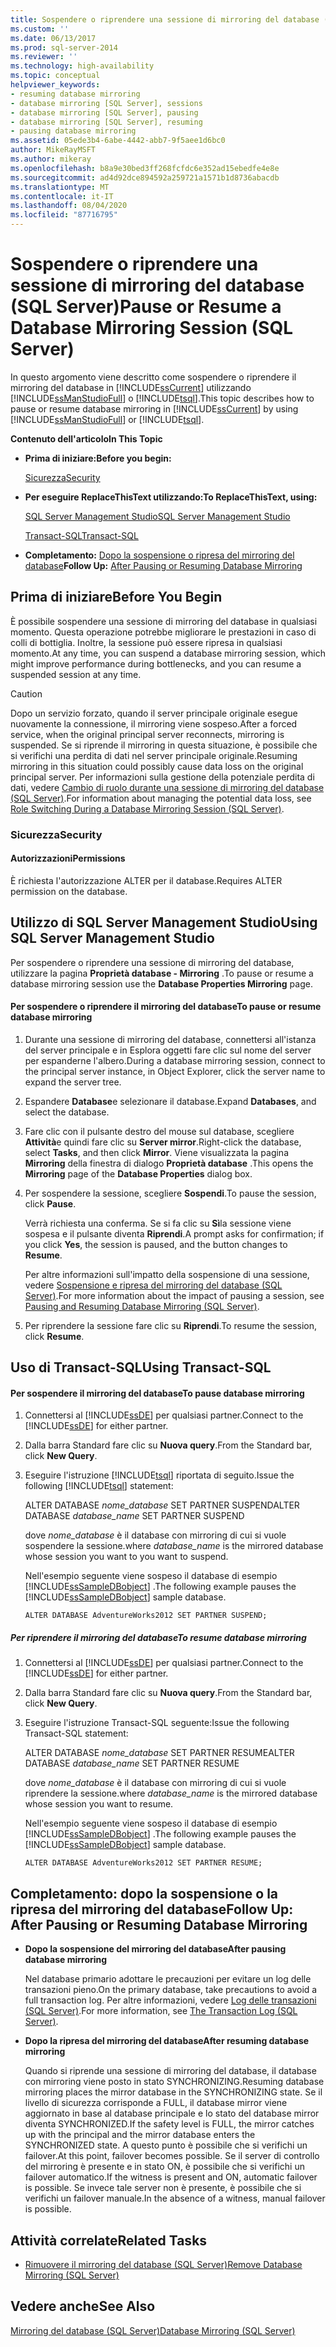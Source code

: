 ```yaml
---
title: Sospendere o riprendere una sessione di mirroring del database (SQL Server) | Microsoft Docs
ms.custom: ''
ms.date: 06/13/2017
ms.prod: sql-server-2014
ms.reviewer: ''
ms.technology: high-availability
ms.topic: conceptual
helpviewer_keywords:
- resuming database mirroring
- database mirroring [SQL Server], sessions
- database mirroring [SQL Server], pausing
- database mirroring [SQL Server], resuming
- pausing database mirroring
ms.assetid: 05ede3b4-6abe-4442-abb7-9f5aee1d6bc0
author: MikeRayMSFT
ms.author: mikeray
ms.openlocfilehash: b8a9e30bed3ff268fcfdc6e352ad15ebedfe4e8e
ms.sourcegitcommit: ad4d92dce894592a259721a1571b1d8736abacdb
ms.translationtype: MT
ms.contentlocale: it-IT
ms.lasthandoff: 08/04/2020
ms.locfileid: "87716795"
---
```

# <a name="pause-or-resume-a-database-mirroring-session-sql-server"></a><span data-ttu-id="48cf8-102">Sospendere o riprendere una sessione di mirroring del database (SQL Server)</span><span class="sxs-lookup"><span data-stu-id="48cf8-102">Pause or Resume a Database Mirroring Session (SQL Server)</span></span>
  <span data-ttu-id="48cf8-103">In questo argomento viene descritto come sospendere o riprendere il mirroring del database in [!INCLUDE[ssCurrent](../../includes/sscurrent-md.md)] utilizzando [!INCLUDE[ssManStudioFull](../../includes/ssmanstudiofull-md.md)] o [!INCLUDE[tsql](../../includes/tsql-md.md)].</span><span class="sxs-lookup"><span data-stu-id="48cf8-103">This topic describes how to pause or resume database mirroring in [!INCLUDE[ssCurrent](../../includes/sscurrent-md.md)] by using [!INCLUDE[ssManStudioFull](../../includes/ssmanstudiofull-md.md)] or [!INCLUDE[tsql](../../includes/tsql-md.md)].</span></span>  
  
 <span data-ttu-id="48cf8-104">**Contenuto dell'articolo**</span><span class="sxs-lookup"><span data-stu-id="48cf8-104">**In This Topic**</span></span>  
  
-   <span data-ttu-id="48cf8-105">**Prima di iniziare:**</span><span class="sxs-lookup"><span data-stu-id="48cf8-105">**Before you begin:**</span></span>  
  
     [<span data-ttu-id="48cf8-106">Sicurezza</span><span class="sxs-lookup"><span data-stu-id="48cf8-106">Security</span></span>](#Security)  
  
-   <span data-ttu-id="48cf8-107">**Per eseguire ReplaceThisText utilizzando:**</span><span class="sxs-lookup"><span data-stu-id="48cf8-107">**To ReplaceThisText, using:**</span></span>  
  
     [<span data-ttu-id="48cf8-108">SQL Server Management Studio</span><span class="sxs-lookup"><span data-stu-id="48cf8-108">SQL Server Management Studio</span></span>](#SSMSProcedure)  
  
     [<span data-ttu-id="48cf8-109">Transact-SQL</span><span class="sxs-lookup"><span data-stu-id="48cf8-109">Transact-SQL</span></span>](#TsqlProcedure)  
  
-   <span data-ttu-id="48cf8-110">**Completamento:**  [Dopo la sospensione o ripresa del mirroring del database](#FollowUp)</span><span class="sxs-lookup"><span data-stu-id="48cf8-110">**Follow Up:**  [After Pausing or Resuming Database Mirroring](#FollowUp)</span></span>  
  
##  <a name="before-you-begin"></a><a name="BeforeYouBegin"></a> <span data-ttu-id="48cf8-111">Prima di iniziare</span><span class="sxs-lookup"><span data-stu-id="48cf8-111">Before You Begin</span></span>  
 <span data-ttu-id="48cf8-112">È possibile sospendere una sessione di mirroring del database in qualsiasi momento. Questa operazione potrebbe migliorare le prestazioni in caso di colli di bottiglia. Inoltre, la sessione può essere ripresa in qualsiasi momento.</span><span class="sxs-lookup"><span data-stu-id="48cf8-112">At any time, you can suspend a database mirroring session, which might improve performance during bottlenecks, and you can resume a suspended session at any time.</span></span>  
  
> [!CAUTION]  
>  <span data-ttu-id="48cf8-113">Dopo un servizio forzato, quando il server principale originale esegue nuovamente la connessione, il mirroring viene sospeso.</span><span class="sxs-lookup"><span data-stu-id="48cf8-113">After a forced service, when the original principal server reconnects, mirroring is suspended.</span></span> <span data-ttu-id="48cf8-114">Se si riprende il mirroring in questa situazione, è possibile che si verifichi una perdita di dati nel server principale originale.</span><span class="sxs-lookup"><span data-stu-id="48cf8-114">Resuming mirroring in this situation could possibly cause data loss on the original principal server.</span></span> <span data-ttu-id="48cf8-115">Per informazioni sulla gestione della potenziale perdita di dati, vedere [Cambio di ruolo durante una sessione di mirroring del database &#40;SQL Server&#41;](role-switching-during-a-database-mirroring-session-sql-server.md).</span><span class="sxs-lookup"><span data-stu-id="48cf8-115">For information about managing the potential data loss, see [Role Switching During a Database Mirroring Session &#40;SQL Server&#41;](role-switching-during-a-database-mirroring-session-sql-server.md).</span></span>  
  
###  <a name="security"></a><a name="Security"></a> <span data-ttu-id="48cf8-116">Sicurezza</span><span class="sxs-lookup"><span data-stu-id="48cf8-116">Security</span></span>  
  
####  <a name="permissions"></a><a name="Permissions"></a> <span data-ttu-id="48cf8-117">Autorizzazioni</span><span class="sxs-lookup"><span data-stu-id="48cf8-117">Permissions</span></span>  
 <span data-ttu-id="48cf8-118">È richiesta l'autorizzazione ALTER per il database.</span><span class="sxs-lookup"><span data-stu-id="48cf8-118">Requires ALTER permission on the database.</span></span>  
  
##  <a name="using-sql-server-management-studio"></a><a name="SSMSProcedure"></a> <span data-ttu-id="48cf8-119">Utilizzo di SQL Server Management Studio</span><span class="sxs-lookup"><span data-stu-id="48cf8-119">Using SQL Server Management Studio</span></span>  
 <span data-ttu-id="48cf8-120">Per sospendere o riprendere una sessione di mirroring del database, utilizzare la pagina **Proprietà database - Mirroring** .</span><span class="sxs-lookup"><span data-stu-id="48cf8-120">To pause or resume a database mirroring session use the **Database Properties Mirroring** page.</span></span>  
  
#### <a name="to-pause-or-resume-database-mirroring"></a><span data-ttu-id="48cf8-121">Per sospendere o riprendere il mirroring del database</span><span class="sxs-lookup"><span data-stu-id="48cf8-121">To pause or resume database mirroring</span></span>  
  
1.  <span data-ttu-id="48cf8-122">Durante una sessione di mirroring del database, connettersi all'istanza del server principale e in Esplora oggetti fare clic sul nome del server per espanderne l'albero.</span><span class="sxs-lookup"><span data-stu-id="48cf8-122">During a database mirroring session, connect to the principal server instance, in Object Explorer, click the server name to expand the server tree.</span></span>  
  
2.  <span data-ttu-id="48cf8-123">Espandere **Database**e selezionare il database.</span><span class="sxs-lookup"><span data-stu-id="48cf8-123">Expand **Databases**, and select the database.</span></span>  
  
3.  <span data-ttu-id="48cf8-124">Fare clic con il pulsante destro del mouse sul database, scegliere **Attività**e quindi fare clic su **Server mirror**.</span><span class="sxs-lookup"><span data-stu-id="48cf8-124">Right-click the database, select **Tasks**, and then click **Mirror**.</span></span> <span data-ttu-id="48cf8-125">Viene visualizzata la pagina **Mirroring** della finestra di dialogo **Proprietà database** .</span><span class="sxs-lookup"><span data-stu-id="48cf8-125">This opens the **Mirroring** page of the **Database Properties** dialog box.</span></span>  
  
4.  <span data-ttu-id="48cf8-126">Per sospendere la sessione, scegliere **Sospendi**.</span><span class="sxs-lookup"><span data-stu-id="48cf8-126">To pause the session, click **Pause**.</span></span>  
  
     <span data-ttu-id="48cf8-127">Verrà richiesta una conferma. Se si fa clic su **Sì**la sessione viene sospesa e il pulsante diventa **Riprendi**.</span><span class="sxs-lookup"><span data-stu-id="48cf8-127">A prompt asks for confirmation; if you click **Yes**, the session is paused, and the button changes to **Resume**.</span></span>  
  
     <span data-ttu-id="48cf8-128">Per altre informazioni sull'impatto della sospensione di una sessione, vedere [Sospensione e ripresa del mirroring del database &#40;SQL Server&#41;](database-mirroring-sql-server.md).</span><span class="sxs-lookup"><span data-stu-id="48cf8-128">For more information about the impact of pausing a session, see [Pausing and Resuming Database Mirroring &#40;SQL Server&#41;](database-mirroring-sql-server.md).</span></span>  
  
5.  <span data-ttu-id="48cf8-129">Per riprendere la sessione fare clic su **Riprendi**.</span><span class="sxs-lookup"><span data-stu-id="48cf8-129">To resume the session, click **Resume**.</span></span>  
  
##  <a name="using-transact-sql"></a><a name="TsqlProcedure"></a> <span data-ttu-id="48cf8-130">Uso di Transact-SQL</span><span class="sxs-lookup"><span data-stu-id="48cf8-130">Using Transact-SQL</span></span>  
  
#### <a name="to-pause-database-mirroring"></a><span data-ttu-id="48cf8-131">Per sospendere il mirroring del database</span><span class="sxs-lookup"><span data-stu-id="48cf8-131">To pause database mirroring</span></span>  
  
1.  <span data-ttu-id="48cf8-132">Connettersi al [!INCLUDE[ssDE](../../includes/ssde-md.md)] per qualsiasi partner.</span><span class="sxs-lookup"><span data-stu-id="48cf8-132">Connect to the [!INCLUDE[ssDE](../../includes/ssde-md.md)] for either partner.</span></span>  
  
2.  <span data-ttu-id="48cf8-133">Dalla barra Standard fare clic su **Nuova query**.</span><span class="sxs-lookup"><span data-stu-id="48cf8-133">From the Standard bar, click **New Query**.</span></span>  
  
3.  <span data-ttu-id="48cf8-134">Eseguire l'istruzione [!INCLUDE[tsql](../../includes/tsql-md.md)] riportata di seguito.</span><span class="sxs-lookup"><span data-stu-id="48cf8-134">Issue the following [!INCLUDE[tsql](../../includes/tsql-md.md)] statement:</span></span>  
  
     <span data-ttu-id="48cf8-135">ALTER DATABASE *nome_database* SET PARTNER SUSPEND</span><span class="sxs-lookup"><span data-stu-id="48cf8-135">ALTER DATABASE *database_name* SET PARTNER SUSPEND</span></span>  
  
     <span data-ttu-id="48cf8-136">dove *nome_database* è il database con mirroring di cui si vuole sospendere la sessione.</span><span class="sxs-lookup"><span data-stu-id="48cf8-136">where *database_name* is the mirrored database whose session you want to you want to suspend.</span></span>  
  
     <span data-ttu-id="48cf8-137">Nell'esempio seguente viene sospeso il database di esempio [!INCLUDE[ssSampleDBobject](../../includes/sssampledbobject-md.md)] .</span><span class="sxs-lookup"><span data-stu-id="48cf8-137">The following example pauses the [!INCLUDE[ssSampleDBobject](../../includes/sssampledbobject-md.md)] sample database.</span></span>  
  
    ```  
    ALTER DATABASE AdventureWorks2012 SET PARTNER SUSPEND;  
    ```  
  
##### <a name="to-resume-database-mirroring"></a><span data-ttu-id="48cf8-138">Per riprendere il mirroring del database</span><span class="sxs-lookup"><span data-stu-id="48cf8-138">To resume database mirroring</span></span>  
  
1.  <span data-ttu-id="48cf8-139">Connettersi al [!INCLUDE[ssDE](../../includes/ssde-md.md)] per qualsiasi partner.</span><span class="sxs-lookup"><span data-stu-id="48cf8-139">Connect to the [!INCLUDE[ssDE](../../includes/ssde-md.md)] for either partner.</span></span>  
  
2.  <span data-ttu-id="48cf8-140">Dalla barra Standard fare clic su **Nuova query**.</span><span class="sxs-lookup"><span data-stu-id="48cf8-140">From the Standard bar, click **New Query**.</span></span>  
  
3.  <span data-ttu-id="48cf8-141">Eseguire l'istruzione Transact-SQL seguente:</span><span class="sxs-lookup"><span data-stu-id="48cf8-141">Issue the following Transact-SQL statement:</span></span>  
  
     <span data-ttu-id="48cf8-142">ALTER DATABASE *nome_database* SET PARTNER RESUME</span><span class="sxs-lookup"><span data-stu-id="48cf8-142">ALTER DATABASE *database_name* SET PARTNER RESUME</span></span>  
  
     <span data-ttu-id="48cf8-143">dove *nome_database* è il database con mirroring di cui si vuole riprendere la sessione.</span><span class="sxs-lookup"><span data-stu-id="48cf8-143">where *database_name* is the mirrored database whose session you want to resume.</span></span>  
  
     <span data-ttu-id="48cf8-144">Nell'esempio seguente viene sospeso il database di esempio [!INCLUDE[ssSampleDBobject](../../includes/sssampledbobject-md.md)] .</span><span class="sxs-lookup"><span data-stu-id="48cf8-144">The following example pauses the [!INCLUDE[ssSampleDBobject](../../includes/sssampledbobject-md.md)] sample database.</span></span>  
  
    ```  
    ALTER DATABASE AdventureWorks2012 SET PARTNER RESUME;  
    ```  
  
##  <a name="follow-up-after-pausing-or-resuming-database-mirroring"></a><a name="FollowUp"></a><span data-ttu-id="48cf8-145">Completamento: dopo la sospensione o la ripresa del mirroring del database</span><span class="sxs-lookup"><span data-stu-id="48cf8-145">Follow Up: After Pausing or Resuming Database Mirroring</span></span>  
  
-   <span data-ttu-id="48cf8-146">**Dopo la sospensione del mirroring del database**</span><span class="sxs-lookup"><span data-stu-id="48cf8-146">**After pausing database mirroring**</span></span>  
  
     <span data-ttu-id="48cf8-147">Nel database primario adottare le precauzioni per evitare un log delle transazioni pieno.</span><span class="sxs-lookup"><span data-stu-id="48cf8-147">On the primary database, take precautions to avoid a full transaction log.</span></span> <span data-ttu-id="48cf8-148">Per altre informazioni, vedere [Log delle transazioni &#40;SQL Server&#41;](../../relational-databases/logs/the-transaction-log-sql-server.md).</span><span class="sxs-lookup"><span data-stu-id="48cf8-148">For more information, see [The Transaction Log &#40;SQL Server&#41;](../../relational-databases/logs/the-transaction-log-sql-server.md).</span></span>  
  
-   <span data-ttu-id="48cf8-149">**Dopo la ripresa del mirroring del database**</span><span class="sxs-lookup"><span data-stu-id="48cf8-149">**After resuming database mirroring**</span></span>  
  
     <span data-ttu-id="48cf8-150">Quando si riprende una sessione di mirroring del database, il database con mirroring viene posto in stato SYNCHRONIZING.</span><span class="sxs-lookup"><span data-stu-id="48cf8-150">Resuming database mirroring places the mirror database in the SYNCHRONIZING state.</span></span> <span data-ttu-id="48cf8-151">Se il livello di sicurezza corrisponde a FULL, il database mirror viene aggiornato in base al database principale e lo stato del database mirror diventa SYNCHRONIZED.</span><span class="sxs-lookup"><span data-stu-id="48cf8-151">If the safety level is FULL, the mirror catches up with the principal and the mirror database enters the SYNCHRONIZED state.</span></span> <span data-ttu-id="48cf8-152">A questo punto è possibile che si verifichi un failover.</span><span class="sxs-lookup"><span data-stu-id="48cf8-152">At this point, failover becomes possible.</span></span> <span data-ttu-id="48cf8-153">Se il server di controllo del mirroring è presente e in stato ON, è possibile che si verifichi un failover automatico.</span><span class="sxs-lookup"><span data-stu-id="48cf8-153">If the witness is present and ON, automatic failover is possible.</span></span> <span data-ttu-id="48cf8-154">Se invece tale server non è presente, è possibile che si verifichi un failover manuale.</span><span class="sxs-lookup"><span data-stu-id="48cf8-154">In the absence of a witness, manual failover is possible.</span></span>  
  
##  <a name="related-tasks"></a><a name="RelatedTasks"></a> <span data-ttu-id="48cf8-155">Attività correlate</span><span class="sxs-lookup"><span data-stu-id="48cf8-155">Related Tasks</span></span>  
  
-   [<span data-ttu-id="48cf8-156">Rimuovere il mirroring del database &#40;SQL Server&#41;</span><span class="sxs-lookup"><span data-stu-id="48cf8-156">Remove Database Mirroring &#40;SQL Server&#41;</span></span>](remove-database-mirroring-sql-server.md)  
  
## <a name="see-also"></a><span data-ttu-id="48cf8-157">Vedere anche</span><span class="sxs-lookup"><span data-stu-id="48cf8-157">See Also</span></span>  
 [<span data-ttu-id="48cf8-158">Mirroring del database &#40;SQL Server&#41;</span><span class="sxs-lookup"><span data-stu-id="48cf8-158">Database Mirroring &#40;SQL Server&#41;</span></span>](database-mirroring-sql-server.md)  
  
  
